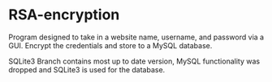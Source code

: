 # RSA-encryption
Program designed to take in a website name, username, and password via a GUI. Encrypt the credentials and store to a MySQL database.

SQLite3 Branch contains most up to date version, MySQL functionality was dropped and SQLite3 is used for the database.
